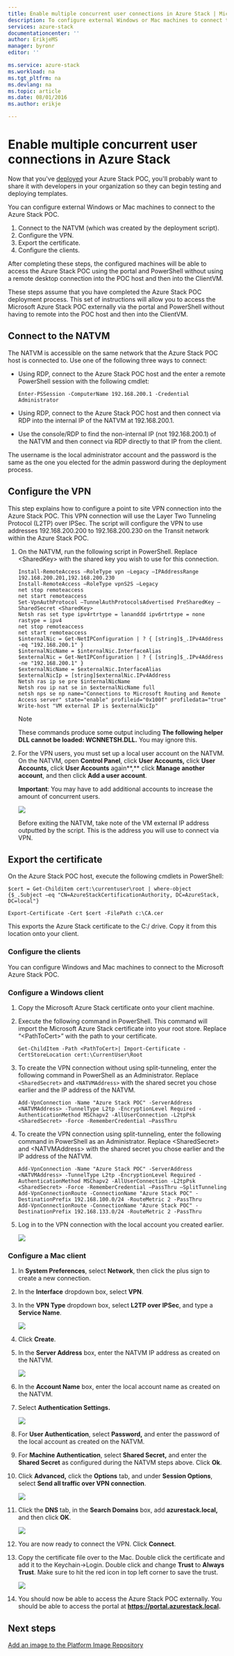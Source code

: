 ```yaml
---
title: Enable multiple concurrent user connections in Azure Stack | Microsoft Azure
description: To configure external Windows or Mac machines to connect to the Azure Stack POC, follow these steps.
services: azure-stack
documentationcenter: ''
author: ErikjeMS
manager: byronr
editor: ''

ms.service: azure-stack
ms.workload: na
ms.tgt_pltfrm: na
ms.devlang: na
ms.topic: article
ms.date: 08/01/2016
ms.author: erikje

---
```

# Enable multiple concurrent user connections in Azure Stack
Now that you've [deployed](azure-stack-run-powershell-script.md) your Azure Stack POC, you'll probably want to share it with developers in your organization so they can begin testing and deploying templates.

You can configure external Windows or Mac machines to connect to the Azure Stack POC.

1. Connect to the NATVM (which was created by the deployment script).
2. Configure the VPN.
3. Export the certificate.
4. Configure the clients.

After completing these steps, the configured machines will be able to access the Azure Stack POC using the portal and PowerShell without using a remote desktop connection into the POC host and then into the ClientVM.

These steps assume that you have completed the Azure Stack POC deployment process. This set of instructions will allow you to access the Microsoft Azure Stack POC externally via the portal and PowerShell without having to remote into the POC host and then into the ClientVM.

## Connect to the NATVM
The NATVM is accessible on the same network that the Azure Stack POC host is connected to. Use one of the following three ways to connect:

* Using RDP, connect to the Azure Stack POC host and the enter a remote PowerShell session with the following cmdlet:
  
      Enter-PSSession -ComputerName 192.168.200.1 -Credential Administrator
* Using RDP, connect to the Azure Stack POC host and then connect via RDP into the internal IP of the NATVM at 192.168.200.1.
* Use the console/RDP to find the non-internal IP (not 192.168.200.1) of the NATVM and then connect via RDP directly to that IP from the client.

The username is the local administrator account and the password is the same as the one you elected for the admin password during the deployment process.

## Configure the VPN
This step explains how to configure a point to site VPN connection into the Azure Stack POC. This VPN connection will use the Layer Two Tunneling Protocol (L2TP) over IPSec. The script will configure the VPN to use addresses 192.168.200.200 to 192.168.200.230 on the Transit network within the Azure Stack POC.

1. On the NATVM, run the following script in PowerShell. Replace \<SharedKey\> with the shared key you wish to use for this connection.
   
       Install-RemoteAccess –RoleType vpn –Legacy –IPAddressRange 192.168.200.201,192.168.200.230
       Install-RemoteAccess –RoleType vpnS2S –Legacy
       net stop remoteaccess
       net start remoteaccess
       Set-VpnAuthProtocol –TunnelAuthProtocolsAdvertised PreSharedKey –SharedSecret <SharedKey>
       Netsh ras set type ipv4rtrtype = lananddd ipv6rtrtype = none rastype = ipv4
       net stop remoteaccess
       net start remoteaccess
       $internalNic = Get-NetIPConfiguration | ? { [string]$_.IPv4Address -eq "192.168.200.1" }
       $internalNicName = $internalNic.InterfaceAlias
       $externalNic = Get-NetIPConfiguration | ? { [string]$_.IPv4Address -ne "192.168.200.1" }
       $externalNicName = $externalNic.InterfaceAlias
       $externalNicIp = [string]$externalNic.IPv4Address
       Netsh ras ip se pre $internalNicName
       Netsh rou ip nat se in $externalNicName full
       netsh nps se np name="Connections to Microsoft Routing and Remote Access server" state="enable" profileid="0x100f" profiledata="true"
       Write-host "VM external IP is $externalNicIp"
   
   > [!NOTE]
   > These commands produce some output including **The following helper DLL cannot be loaded: WCNNETSH.DLL.** You may ignore this.
   > 
2. For the VPN users, you must set up a local user account on the NATVM. On the NATVM, open **Control Panel**, click **User Accounts,** click **User Accounts,** click **User Accounts** again**,** click **Manage another account**, and then click **Add a user account**.
   
   **Important**: You may have to add additional accounts to increase the amount of concurrent users.
   
   ![](media/azure-stack-enable-multiple-concurrent-users/image1.png)
   
   Before exiting the NATVM, take note of the VM external IP address outputted by the script. This is the address you will use to connect via VPN.

## Export the certificate
On the Azure Stack POC host, execute the following cmdlets in PowerShell:

    $cert = Get-Childitem cert:\currentuser\root | where-object {$_.Subject –eq "CN=AzureStackCertificationAuthority, DC=AzureStack, DC=local"}

    Export-Certificate -Cert $cert -FilePath c:\CA.cer


This exports the Azure Stack certificate to the C:/ drive. Copy it from this location onto your client.

### Configure the clients
You can configure Windows and Mac machines to connect to the Microsoft Azure Stack POC.

### Configure a Windows client
1. Copy the Microsoft Azure Stack certificate onto your client machine.
2. Execute the following command in PowerShell. This command will import the Microsoft Azure Stack certificate into your root store. Replace “\<PathToCert\>” with the path to your certificate.
   
       Get-ChildItem -Path <PathToCert>| Import-Certificate -CertStoreLocation cert:\CurrentUser\Root
3. To create the VPN connection without using split-tunneling, enter the following command in PowerShell as an Administrator. Replace `<SharedSecret>` and `<NATVMAddress>` with the shared secret you chose earlier and the IP address of the NATVM.
   
       Add-VpnConnection -Name "Azure Stack POC" -ServerAddress <NATVMAddress> -TunnelType L2tp -EncryptionLevel Required -AuthenticationMethod MSChapv2 -AllUserConnection -L2tpPsk <SharedSecret> -Force -RememberCredential –PassThru
4. To create the VPN connection using split-tunneling, enter the following command in PowerShell as an Administrator. Replace \<SharedSecret\> and \<NATVMAddress\> with the shared secret you chose earlier and the IP address of the NATVM.
   
       Add-VpnConnection -Name "Azure Stack POC" -ServerAddress <NATVMAddress> -TunnelType L2tp -EncryptionLevel Required -AuthenticationMethod MSChapv2 -AllUserConnection -L2tpPsk <SharedSecret> -Force -RememberCredential –PassThru –SplitTunneling
       Add-VpnConnectionRoute -ConnectionName "Azure Stack POC" -DestinationPrefix 192.168.100.0/24 -RouteMetric 2 -PassThru
       Add-VpnConnectionRoute -ConnectionName "Azure Stack POC" -DestinationPrefix 192.168.133.0/24 -RouteMetric 2 -PassThru
5. Log in to the VPN connection with the local account you created earlier.
   
   ![](media/azure-stack-enable-multiple-concurrent-users/image2.png)

### Configure a Mac client
1. In **System Preferences**, select **Network**, then click the plus sign to create a new connection.
2. In the **Interface** dropdown box, select **VPN**.
3. In the **VPN Type** dropdown box, select **L2TP over IPSec**, and type a **Service Name**.
   
   ![](media/azure-stack-enable-multiple-concurrent-users/image3.png)
4. Click **Create**.
5. In the **Server Address** box, enter the NATVM IP address as created on the NATVM.
   
   ![](media/azure-stack-enable-multiple-concurrent-users/image4.png)
6. In the **Account Name** box, enter the local account name as created on the NATVM.
7. Select **Authentication Settings.**
   
   ![](media/azure-stack-enable-multiple-concurrent-users/image5.png)
8. For **User Authentication**, select **Password,** and enter the password of the local account as created on the NATVM.
9. For **Machine Authentication**, select **Shared Secret,** and enter the **Shared Secret** as configured during the NATVM steps above. Click **Ok**.
10. Click **Advanced,** click the **Options** tab, and under **Session Options**, select **Send all traffic over VPN connection**.
    
    ![](media/azure-stack-enable-multiple-concurrent-users/image6.png)
11. Click the **DNS** tab, in the **Search Domains** box, add **azurestack.local,** and then click **OK**.
    
    ![](media/azure-stack-enable-multiple-concurrent-users/image7.png)
12. You are now ready to connect the VPN. Click **Connect**.
13. Copy the certificate file over to the Mac. Double click the certificate and add it to the Keychain->Login. Double click and change **Trust** to **Always Trust**. Make sure to hit the red icon in top left corner to save the trust.
    
    ![](media/azure-stack-enable-multiple-concurrent-users/image8.png)
14. You should now be able to access the Azure Stack POC externally. You should be able to access the portal at **https://portal.azurestack.local.**

## Next steps
[Add an image to the Platform Image Repository](azure-stack-add-image-pir.md)

